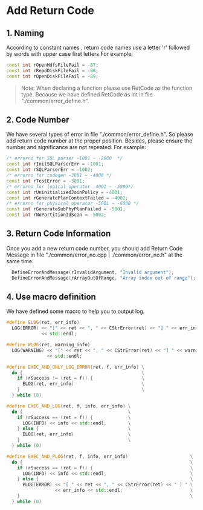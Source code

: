 # Add Return Code

## 1. Naming
According to constant names , return code names use a letter 'r' followed by words with upper case first letters.For example:
```  c++
const int rOpenHdfsFileFail = -87;
const int rReadDiskFileFail = -88;
const int rOpenDiskFileFail = -89;
```
> Note: When declaring a function please use RetCode as the function type. Because we have defined RetCode as int in file "./common/error_define.h".

## 2. Code Number
We have several types of error in file "./common/error_define.h". So please add return code number at the proper position.
Besides, please ensure the  number and significance are not repeated.
For example:

``` c++
/* errorno for SQL parser -1001 ~ -2000  */
const int rInitSQLParserErr = -1001;
const int rSQLParserErr = -1002;
/* errorno for codegen -3001 ~ -4000 */
const int rTestError = -3001;
/* errorno for logical_operator -4001 ~ -5000*/
const int rUninitializedJoinPolicy = -4001;
const int rGeneratePlanContextFailed = -4002;
/* errorno for physical_operator -5001 ~ -6000 */
const int rGenerateSubPhyPlanFailed = -5001;
const int rNoPartitionIdScan = -5002;

```

## 3. Return Code Information
Once you add a new return code number, you should add Return Code Message in file "./common/error_no.cpp | ./common/error_no.h" at the same time.
``` c++
  DefineErrorAndMessage(rInvalidArgument, "Invalid argument");
  DefineErrorAndMessage(rArrayOutOfRange, "Array index out of range");
```

## 4. Use macro definition
We have defined some macro to help you to output log. 

```c++
#define ELOG(ret, err_info)                                              \
  LOG(ERROR) << "[" << ret << ", " << CStrError(ret) << "] " << err_info \
             << std::endl;

#define WLOG(ret, warning_info)                                                \
  LOG(WARNING) << "[" << ret << ", " << CStrError(ret) << "] " << warning_info \
               << std::endl;

#define EXEC_AND_ONLY_LOG_ERROR(ret, f, err_info) \
  do {                                            \
    if (rSuccess != (ret = f)) {                  \
      ELOG(ret, err_info)                         \
    }                                             \
  } while (0)

#define EXEC_AND_LOG(ret, f, info, err_info) \
  do {                                       \
    if (rSuccess == (ret = f)) {             \
      LOG(INFO) << info << std::endl;        \
    } else {                                 \
      ELOG(ret, err_info)                    \
    }                                        \
  } while (0)

#define EXEC_AND_PLOG(ret, f, info, err_info)                       \
  do {                                                              \
    if (rSuccess == (ret = f)) {                                    \
      LOG(INFO) << info << std::endl;                               \
    } else {                                                        \
      PLOG(ERROR) << "[ " << ret << ", " << CStrError(ret) << " ] " \
                  << err_info << std::endl;                         \
    }                                                               \
  } while (0)
```

